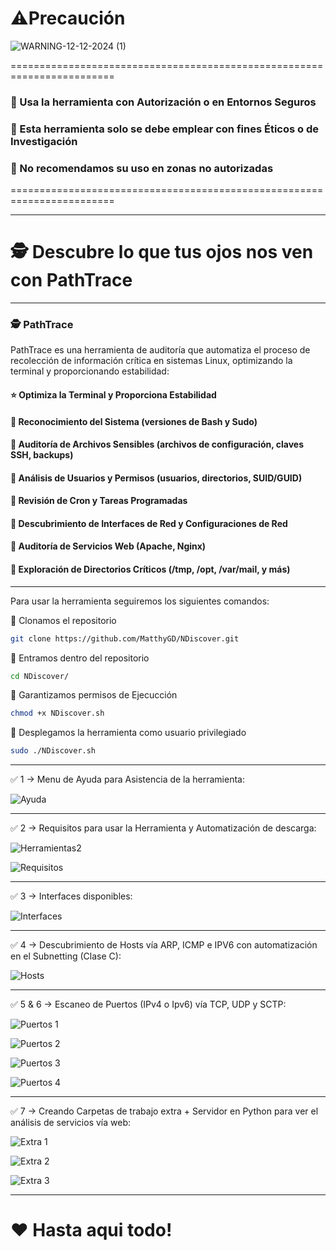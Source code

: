 # ⚠️Precaución

![WARNING-12-12-2024 (1)](https://github.com/user-attachments/assets/148e670a-8284-47b0-9080-e8fbd738d85b)

========================================================================

### 👮 Usa la herramienta con Autorización o en Entornos Seguros
### 👮 Esta herramienta solo se debe emplear con fines Éticos o de Investigación
### 👮 No recomendamos su uso en zonas no autorizadas

========================================================================

------------------------------------------------------------------------------------------------------------------------------------------------------------

# 🕵️ Descubre lo que tus ojos nos ven con PathTrace 


------------------------------------------------------------------------------------------------------------------------------------------------------------

### 🕵️ PathTrace
PathTrace es una herramienta de auditoría que automatiza el proceso de recolección de información crítica en sistemas Linux, optimizando la terminal y proporcionando estabilidad:

#### ⭐ Optimiza la Terminal y Proporciona Estabilidad
#### 🔎 Reconocimiento del Sistema (versiones de Bash y Sudo)
#### 🔎 Auditoría de Archivos Sensibles (archivos de configuración, claves SSH, backups)
#### 🔎 Análisis de Usuarios y Permisos (usuarios, directorios, SUID/GUID)
#### 🔎 Revisión de Cron y Tareas Programadas
#### 🔎 Descubrimiento de Interfaces de Red y Configuraciones de Red
#### 🔎 Auditoría de Servicios Web (Apache, Nginx)
#### 🔎 Exploración de Directorios Críticos (/tmp, /opt, /var/mail, y más)

------------------------------------------------------------------------------------------------------------------------------------------------------------

Para usar la herramienta seguiremos los siguientes comandos:

🔴 Clonamos el repositorio

```bash
git clone https://github.com/MatthyGD/NDiscover.git
```

🔴 Entramos dentro del repositorio

```bash
cd NDiscover/
```

🔴 Garantizamos permisos de Ejecucción

```bash
chmod +x NDiscover.sh
```

🔴 Desplegamos la herramienta como usuario privilegiado

```bash
sudo ./NDiscover.sh
```

------------------------------------------------------------------------------------------------------------------------------------------------------------

✅ 1 -> Menu de Ayuda para Asistencia de la herramienta:


![Ayuda](https://github.com/user-attachments/assets/4fe40482-ea04-4284-89f0-d2c40f6e66f8)

------------------------------------------------------------------------------------------------------------------------------------------------------------

✅ 2 -> Requisitos para usar la Herramienta y Automatización de descarga:

![Herramientas2](https://github.com/user-attachments/assets/f7240853-3197-4703-947f-393e472af7b2)

![Requisitos](https://github.com/user-attachments/assets/8c2e3d37-63e0-4e02-8a10-3f6724efefa3)

------------------------------------------------------------------------------------------------------------------------------------------------------------

✅ 3 -> Interfaces disponibles:

![Interfaces](https://github.com/user-attachments/assets/93c5e3bf-7cc8-4cfc-85d5-4c08b4d943eb)

------------------------------------------------------------------------------------------------------------------------------------------------------------

✅ 4 -> Descubrimiento de Hosts vía ARP, ICMP e IPV6 con automatización en el Subnetting (Clase C):

![Hosts](https://github.com/user-attachments/assets/a3614eef-81e3-4f4d-b843-89a6a64fa3c3)

------------------------------------------------------------------------------------------------------------------------------------------------------------

✅ 5 & 6 -> Escaneo de Puertos (IPv4 o Ipv6) vía TCP, UDP y SCTP:

![Puertos 1](https://github.com/user-attachments/assets/cd44eac4-4084-4a58-9d40-360d149e5175)

![Puertos 2](https://github.com/user-attachments/assets/92bdc3e1-a313-4105-a0ac-5a6909dc136e)

![Puertos 3](https://github.com/user-attachments/assets/dd7ffec6-99b8-4bcd-9d5a-713d079a955c)

![Puertos 4](https://github.com/user-attachments/assets/44b8b27b-1a56-4f56-94fd-aeb20b35232a)

------------------------------------------------------------------------------------------------------------------------------------------------------------

✅ 7 -> Creando Carpetas de trabajo extra + Servidor en Python para ver el análisis de servicios vía web:

![Extra 1](https://github.com/user-attachments/assets/f09b5cc8-4174-40ef-af18-7e1bde34006f)

![Extra 2](https://github.com/user-attachments/assets/14186cd1-a482-404e-853a-b9d35f241f3e)

![Extra 3](https://github.com/user-attachments/assets/8732c927-9abb-4e8c-8845-91ae12df9bb5)


------------------------------------------------------------------------------------------------------------------------------------------------------------

# ❤️ Hasta aqui todo!
